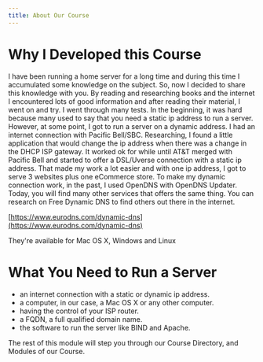 ```yaml
---
title: About Our Course
---
```


# Why I Developed this Course

I have been running a home server for a long time and during this time I accumulated some knowledge on the subject. So, now I decided to share this knowledge with you. By reading and researching books and the internet I encountered lots of good information and after reading their material, I went on and try. I went through many tests. In the beginning, it was hard because many used to say that you need a static ip address to run a server. However, at some point, I got to run a server on a dynamic address. I had an internet connection with Pacific Bell/SBC. Researching, I found a little application that would change the ip address when there was a change in the DHCP ISP gateway. It worked ok for while until AT&T merged with Pacific Bell and started to offer a DSL/Uverse connection with a static ip address. That made my work a lot easier and with one ip address, I got to serve 3 websites plus one eCommerce store. To make my dynamic connection work, in the past, I used OpenDNS with OpenDNS Updater. Today, you will find many other services that offers the same thing. You can research on Free Dynamic DNS to find others out there in the internet.

[https://www.eurodns.com/dynamic-dns](https://www.eurodns.com/dynamic-dns)


They're available for Mac OS X, Windows and Linux

# What You Need to Run a Server

 - an internet connection with a static or dynamic ip address.
 - a computer, in our case, a Mac OS X or any other computer.
 - having the control of your ISP router.
 - a FQDN, a full qualified domain name.
 - the software to run the server like BIND and Apache.

The rest of this module will step you through our Course Directory, and Modules of our Course.

